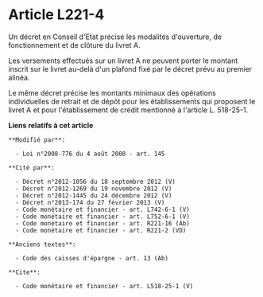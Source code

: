 # Article L221-4

Un décret en Conseil d'Etat précise les modalités d'ouverture, de fonctionnement et de clôture du livret A. 

Les versements effectués sur un livret A ne peuvent porter le montant inscrit sur le livret au-delà d'un plafond fixé par le
décret prévu au premier alinéa. 

Le même décret précise les montants minimaux des opérations individuelles de retrait et de dépôt pour les établissements qui
proposent le livret A et pour l'établissement de crédit mentionné à l'article L. 518-25-1.

**Liens relatifs à cet article**

	**Modifié par**:

	  - Loi n°2008-776 du 4 août 2008 - art. 145

	**Cité par**:

	  - Décret n°2012-1056 du 18 septembre 2012 (V)
	  - Décret n°2012-1269 du 19 novembre 2012 (V)
	  - Décret n°2012-1445 du 24 décembre 2012 (V)
	  - Décret n°2013-174 du 27 février 2013 (V)
	  - Code monétaire et financier - art. L742-6-1 (V)
	  - Code monétaire et financier - art. L752-6-1 (V)
	  - Code monétaire et financier - art. R221-16 (Ab)
	  - Code monétaire et financier - art. R221-2 (VD)

	**Anciens textes**:

	  - Code des caisses d'épargne - art. 13 (Ab)

	**Cite**:

	  - Code monétaire et financier - art. L518-25-1 (V)
